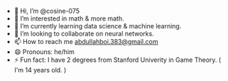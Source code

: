 - 👋 Hi, I’m @cosine-075
- 👀 I’m interested in math & more math.
- 🌱 I’m currently learning data science & machine learning.
- 💞️ I’m looking to collaborate on neural networks.
- 📫 How to reach me abdullahboi.383@gmail.com
- 😄 Pronouns: he/him
- ⚡ Fun fact: I have 2 degrees from Stanford Univerity in Game Theory. ( I'm 14 years old. )

<!---
cosine-075/cosine-075 is a ✨ special ✨ repository because its `README.md` (this file) appears on your GitHub profile.
You can click the Preview link to take a look at your changes.
--->
